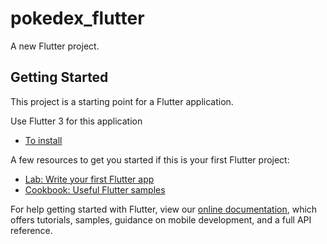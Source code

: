 # pokedex_flutter

A new Flutter project.

## Getting Started

This project is a starting point for a Flutter application.

Use Flutter 3 for this application

- [To install](https://docs.flutter.dev/get-started/install)

A few resources to get you started if this is your first Flutter project:

- [Lab: Write your first Flutter app](https://flutter.dev/docs/get-started/codelab)
- [Cookbook: Useful Flutter samples](https://flutter.dev/docs/cookbook)

For help getting started with Flutter, view our
[online documentation](https://flutter.dev/docs), which offers tutorials,
samples, guidance on mobile development, and a full API reference.
